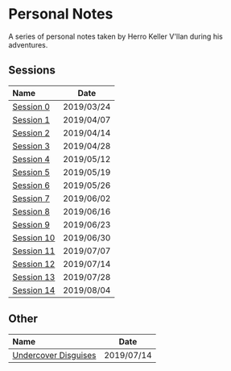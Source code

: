 # Personal Notes

A series of personal notes taken by Herro Keller V'llan during his adventures.


## Sessions

| Name | Date |
|:---- |:----:|
| [Session 0](sessions/session_0.md) | 2019/03/24 |
| [Session 1](sessions/session_1.md) | 2019/04/07 |
| [Session 2](sessions/session_2.md) | 2019/04/14 |
| [Session 3](sessions/session_3.md) | 2019/04/28 |
| [Session 4](sessions/session_4.md) | 2019/05/12 |
| [Session 5](sessions/session_5.md) | 2019/05/19 |
| [Session 6](sessions/session_6.md) | 2019/05/26 |
| [Session 7](sessions/session_7.md) | 2019/06/02 |
| [Session 8](sessions/session_8.md) | 2019/06/16 |
| [Session 9](sessions/session_9.md) | 2019/06/23 |
| [Session 10](sessions/session_10.md) | 2019/06/30 |
| [Session 11](sessions/session_11.md) | 2019/07/07 |
| [Session 12](sessions/session_12.md) | 2019/07/14 |
| [Session 13](sessions/session_13.md) | 2019/07/28 |
| [Session 14](sessions/session_14.md) | 2019/08/04 |


## Other

| Name | Date |
|:---- |:----:|
| [Undercover Disguises](other/undercover_disguises.md) | 2019/07/14 |
